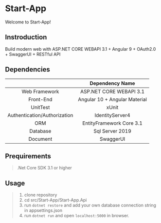 # Start-App

Welcome to Start-App!

## Instroduction
Build modern web with ASP.NET CORE WEBAPI 3.1 + Angular 9 + OAuth2.0 + SwaggerUI + RESTful API

## Dependencies

||Dependency Name|
|:----:|:----:|
|Web Framework|ASP.NET CORE WEBAPI 3.1|
|Front-End|Angular 10 + Angular Material|
|UnitTest| xUnit|
|Authentication/Authorization|IdentityServer4|
|ORM|EntityFramework Core 3.1|
|Database|Sql Server 2019|
|Document|SwaggerUI|


## Prequirements

> .Net Core SDK 3.1 or higher  

## Usage

> 1. clone repository
> 2. cd src/Start-App/Start-App.Api
> 3. run `dotnet restore` and add your own database connection string in appsettings.json  
> 4. run `dotnet run` and open `localhost:5000` in browser.

